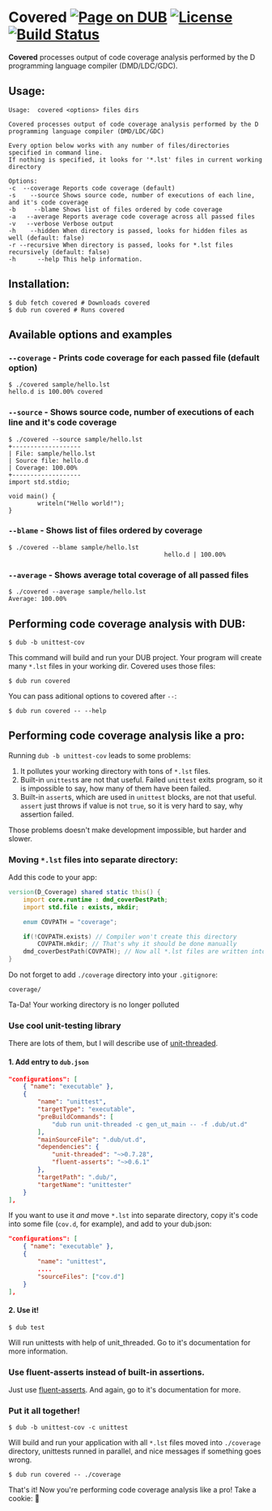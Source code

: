 Covered [![Page on DUB](https://img.shields.io/dub/v/covered.svg)](http://code.dlang.org/packages/covered) [![License](https://img.shields.io/dub/l/covered.svg)](https://github.com/ohdatboi/covered/blob/master/LICENSE) [![Build Status](https://travis-ci.org/ohdatboi/covered.svg?branch=master)](https://travis-ci.org/ohdatboi/covered)
=============

**Covered** processes output of code coverage analysis performed by the D programming language compiler (DMD/LDC/GDC).

## Usage:

```
Usage:	covered <options> files dirs

Covered processes output of code coverage analysis performed by the D programming language compiler (DMD/LDC/GDC)

Every option below works with any number of files/directories specified in command line.
If nothing is specified, it looks for '*.lst' files in current working directory

Options:
-c  --coverage Reports code coverage (default)
-s    --source Shows source code, number of executions of each line, and it's code coverage
-b     --blame Shows list of files ordered by code coverage
-a   --average Reports average code coverage across all passed files
-v   --verbose Verbose output
-h    --hidden When directory is passed, looks for hidden files as well (default: false)
-r --recursive When directory is passed, looks for *.lst files recursively (default: false)
-h      --help This help information.
```

## Installation:

```
$ dub fetch covered # Downloads covered
$ dub run covered # Runs covered
```

## Available options and examples
### `--coverage` - Prints code coverage for each passed file (default option)

```
$ ./covered sample/hello.lst
hello.d is 100.00% covered
```

### `--source` - Shows source code, number of executions of each line and it's code coverage

```
$ ./covered --source sample/hello.lst
+-------------------
| File: sample/hello.lst
| Source file: hello.d
| Coverage: 100.00%
+-------------------
import std.stdio;

void main() {
        writeln("Hello world!");
}
```

### `--blame` - Shows list of files ordered by coverage
```
$ ./covered --blame sample/hello.lst
                                           hello.d | 100.00%
```

### `--average` - Shows average total coverage of all passed files
```
$ ./covered --average sample/hello.lst
Average: 100.00%
```

## Performing code coverage analysis with DUB:

```
$ dub -b unittest-cov
```

This command will build and run your DUB project. Your program will create many `*.lst` files in your working dir. Covered uses those files:

```
$ dub run covered
```

You can pass aditional options to covered after `--`:
```
$ dub run covered -- --help
```

## Performing code coverage analysis like a pro:

Running `dub -b unittest-cov` leads to some problems:

1. It pollutes your working directory with tons of `*.lst` files.
2. Built-in `unittest`s are not that useful. Failed `unittest` exits program, so it is impossible to say, how many of them have been failed.
3. Built-in `assert`s, which are used in `unittest` blocks, are not that useful. `assert` just throws if value is not `true`, so it is very hard to say, why assertion failed.

Those problems doesn't make development impossible, but harder and slower.

### Moving `*.lst` files into separate directory:

Add this code to your app:

```D
version(D_Coverage) shared static this() {
	import core.runtime : dmd_coverDestPath;
	import std.file : exists, mkdir;

	enum COVPATH = "coverage";

	if(!COVPATH.exists) // Compiler won't create this directory
		COVPATH.mkdir; // That's why it should be done manually
	dmd_coverDestPath(COVPATH); // Now all *.lst files are written into ./coverage/ directory
}
```

Do not forget to add `./coverage` directory into your `.gitignore`:
```
coverage/
```

Ta-Da! Your working directory is no longer polluted

### Use cool unit-testing library

There are lots of them, but I will describe use of [unit-threaded](https://github.com/atilaneves/unit-threaded).

#### 1. Add entry to `dub.json`

```JSON
"configurations": [
	{ "name": "executable" },
	{
		"name": "unittest",
		"targetType": "executable",
		"preBuildCommands": [
			"dub run unit-threaded -c gen_ut_main -- -f .dub/ut.d"
		],
		"mainSourceFile": ".dub/ut.d",
		"dependencies": {
			"unit-threaded": "~>0.7.28",
			"fluent-asserts": "~>0.6.1"
		},
		"targetPath": ".dub/",
		"targetName": "unittester"
	}
],
```

If you want to use it *and* move `*.lst` into separate directory, copy it's code into some file (`cov.d`, for example), and add to your dub.json:

```JSON
"configurations": [
	{ "name": "executable" },
	{
		"name": "unittest",
		....
		"sourceFiles": ["cov.d"]
	}
],
```

#### 2. Use it!

```
$ dub test
```

Will run unittests with help of unit_threaded. Go to it's documentation for more information.

### Use fluent-asserts instead of built-in assertions.

Just use [fluent-asserts](https://github.com/gedaiu/fluent-asserts/). And again, go to it's documentation for more.

### Put it all together!

```
$ dub -b unittest-cov -c unittest
```

Will build and run your application with all `*.lst` files moved into `./coverage` directory, unittests runned in parallel, and nice messages if something goes wrong.

```
$ dub run covered -- ./coverage
```

That's it! Now you're performing code coverage analysis like a pro! Take a cookie: :cookie:
